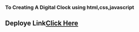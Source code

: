 ### To Creating A Digital Clock using html,css,javascript

## Deploye Link[Click Here](https://wizardly-aryabhata-5e3167.netlify.app/)
